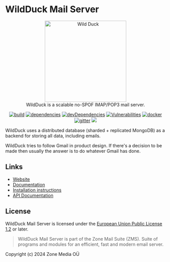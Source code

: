 # WildDuck Mail Server

<p align="center">
  <a href="https://wildduck.email" target="blank"><img src="./graphics/wildduck-type.svg" width="256" alt="Wild Duck" /></a>
  <br />
  WildDuck is a scalable no-SPOF IMAP/POP3 mail server.
</p>

<p align="center">
  <a href="https://travis-ci.org/github/nodemailer/wildduck" target="_blank"><img src="https://img.shields.io/travis/nodemailer/wildduck" alt="build" /></a>
  <a href="https://david-dm.org/nodemailer/wildduck" target="_blank"><img src="https://img.shields.io/david/nodemailer/wildduck" alt="dependencies" /></a>
  <a href="https://david-dm.org/nodemailer/wildduck?type=dev" target="_blank"><img src="https://img.shields.io/david/dev/nodemailer/wildduck?label=devDependencies" alt="devDependencies" /></a>
  <a href="https://snyk.io/test/github/nodemailer/wildduck" target="_blank"><img src="https://snyk.io/test/github/nodemailer/wildduck/badge.svg" alt="Vulnerabilities" /></a>
  <a href="https://hub.docker.com/r/nodemailer/wildduck" target="_blank"><img src="https://img.shields.io/docker/image-size/nodemailer/wildduck?label=docker%20image" alt="docker" /></a>
  <a href="https://gitter.im/nodemailer/wildduck" target="_blank"><img src="https://img.shields.io/gitter/room/nodemailer/wildduck?color=orange" alt="gitter" /></a>
  <a href="https://docs.wildduck.email/api/openapi.yml"><img src="https://img.shields.io/swagger/valid/3.0?specUrl=https%3A%2F%2Fdocs.wildduck.email%2Fapi%2Fopenapi.yml"></a>
</p>

WildDuck uses a distributed database (sharded + replicated MongoDB) as a backend for storing all data, including emails.

WildDuck tries to follow Gmail in product design. If there's a decision to be made then usually the answer is to do whatever Gmail has done.

## Links

- [Website](https://wildduck.email)
- [Documentation](https://docs.wildduck.email)
- [Installation instructions](https://docs.wildduck.email/#/general/install)
- [API Documentation](https://docs.wildduck.email/api)

## License

WildDuck Mail Server is licensed under the [European Union Public License 1.2](https://joinup.ec.europa.eu/collection/eupl/eupl-text-eupl-12) or later.

> WildDuck Mail Server is part of the Zone Mail Suite (ZMS). Suite of programs and modules for an efficient, fast and modern email server.

Copyright (c) 2024 Zone Media OÜ
